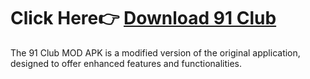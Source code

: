 # Click Here👉 [Download 91 Club](https://telegram.me/recon_dart_money)

The 91 Club MOD APK is a modified version of the original application, designed to offer enhanced features and functionalities.
